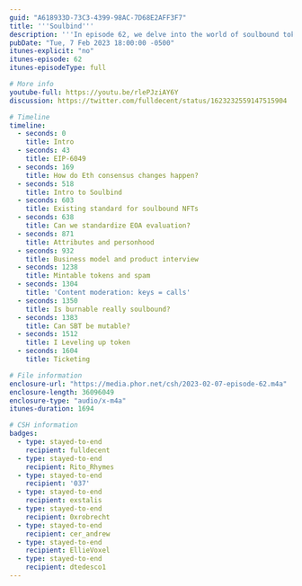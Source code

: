 ```yaml
---
guid: "A618933D-73C3-4399-98AC-7D68E2AFF3F7"
title: '''Soulbind'''
description: '''In episode 62, we delve into the world of soulbound tokens. We discuss the proposed EIP-6049 and the mechanisms of Ethereum consensus changes. We also cover various concepts around these tokens such as EOA evaluation, attributes, personhood, and business models. Lastly, we explore the potential of soulbound tokens in ticketing.''' 
pubDate: "Tue, 7 Feb 2023 18:00:00 -0500"
itunes-explicit: "no"
itunes-episode: 62
itunes-episodeType: full

# More info
youtube-full: https://youtu.be/rlePJziAY6Y
discussion: https://twitter.com/fulldecent/status/1623232559147515904

# Timeline
timeline:
  - seconds: 0
    title: Intro
  - seconds: 43
    title: EIP-6049
  - seconds: 169
    title: How do Eth consensus changes happen?
  - seconds: 518
    title: Intro to Soulbind
  - seconds: 603
    title: Existing standard for soulbound NFTs
  - seconds: 638
    title: Can we standardize EOA evaluation?
  - seconds: 871
    title: Attributes and personhood
  - seconds: 932
    title: Business model and product interview
  - seconds: 1238
    title: Mintable tokens and spam
  - seconds: 1304
    title: 'Content moderation: keys = calls'
  - seconds: 1350
    title: Is burnable really soulbound?
  - seconds: 1383
    title: Can SBT be mutable?
  - seconds: 1512
    title: I Leveling up token
  - seconds: 1604
    title: Ticketing

# File information
enclosure-url: "https://media.phor.net/csh/2023-02-07-episode-62.m4a"
enclosure-length: 36096049
enclosure-type: "audio/x-m4a"
itunes-duration: 1694

# CSH information
badges:
  - type: stayed-to-end
    recipient: fulldecent
  - type: stayed-to-end
    recipient: Rito_Rhymes
  - type: stayed-to-end
    recipient: '037'
  - type: stayed-to-end
    recipient: exstalis
  - type: stayed-to-end
    recipient: 0xrobrecht
  - type: stayed-to-end
    recipient: cer_andrew
  - type: stayed-to-end
    recipient: EllieVoxel
  - type: stayed-to-end
    recipient: dtedesco1
---
```

